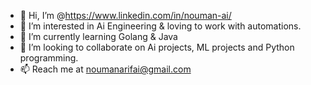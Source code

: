 - 👋 Hi, I’m @https://www.linkedin.com/in/nouman-ai/
- 👀 I’m interested in Ai Engineering & loving to work with automations. 
- 🌱 I’m currently learning Golang & Java
- 💞️ I’m looking to collaborate on Ai projects, ML projects and Python programming. 
- 📫 Reach me at noumanarifai@gmail.com


<!---
Dev-Adil0/Dev-Adil0 is a ✨ special ✨ repository because its `README.md` (this file) appears on your GitHub profile.
You can click the Preview link to take a look at your changes.
--->
